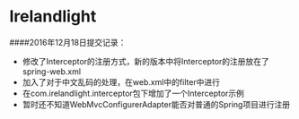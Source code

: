 # Irelandlight


####2016年12月18日提交记录：

* 修改了Interceptor的注册方式，新的版本中将Interceptor的注册放在了spring-web.xml
* 加入了对于中文乱码的处理，在web.xml中的filter中进行
* 在com.irelandlight.interceptor包下增加了一个Interceptor示例
* 暂时还不知道WebMvcConfigurerAdapter能否对普通的Spring项目进行注册
